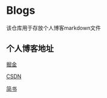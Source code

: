 # Blogs
该仓库用于存放个人博客markdown文件

## 个人博客地址
 [掘金](https://juejin.im/user/3245414056734590/posts)
 
 [CSDN](https://blog.csdn.net/ShadowOfMaster)
 
 [简书](https://www.jianshu.com/u/eb3b6d308aad)

